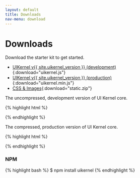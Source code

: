 ```yaml
---
layout: default
title: Downloads
nav-menu: download
---
```


# Downloads

Download the starter kit to get started.

* [UIKernel v{{ site.uikernel_version }} (development)](/dist/uikernel.js){:download="uikernel.js"}
* [UIKernel v{{ site.uikernel_version }} (production)](/dist/uikernel.min.js){:download="uikernel.min.js"}
* [CSS & Images](/dist/static.zip){:download="static.zip"}

The uncompressed, development version of UI Kernel core.

{% highlight html %}
<script src="/uikernel/uikernel-{{ site.uikernel_version }}.js"></script>
{% endhighlight %}

The compressed, production version of UI Kernel core.

{% highlight html %}
<script src="/uikernel/uikernel-{{ site.uikernel_version }}.min.js"></script>
{% endhighlight %}

### NPM
{% highlight bash %}
$ npm install uikernel
{% endhighlight %}
